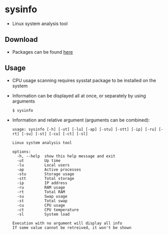 # sysinfo
- Linux system analysis tool 

## Download
- Packages can be found [here](https://github.com/cpy-dev/sysinfo/releases/)

## Usage
- CPU usage scanning requires sysstat package to be installed on the system
- Information can be displayed all at once, or separately by using arguments
  
      $ sysinfo


- Information and relative argument (arguments can be combined):

      usage: sysinfo [-h] [-ut] [-lu] [-ap] [-stu] [-stt] [-ip] [-ru] [-rt] [-su] [-st] [-cu] [-ct] [-sl]
      
      Linux system analysis tool
      
      options:
        -h, --help  show this help message and exit
        -ut         Up time
        -lu         Local users
        -ap         Active processes
        -stu        Storage usage
        -stt        Total storage
        -ip         IP address
        -ru         RAM usage
        -rt         Total RAM
        -su         Swap usage
        -st         Total swap
        -cu         CPU usage
        -ct         CPU temperature
        -sl         System load

      Execution with no argument will display all info
      If some value cannot be retreived, it won't be shown
